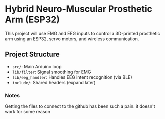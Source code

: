# Hybrid Neuro-Muscular Prosthetic Arm (ESP32)

This project will use EMG and EEG inputs to control a 3D-printed prosthetic arm using an ESP32, servo motors, and wireless communication.

## Project Structure

- `src/`: Main Arduino loop
- `lib/filter`: Signal smoothing for EMG
- `lib/eeg_handler`: Handles EEG intent recognition (via BLE)
- `include/`: Shared headers (expand later)

### Notes

Getting the files to connect to the github has been such a pain.
it doesn't work for some reason